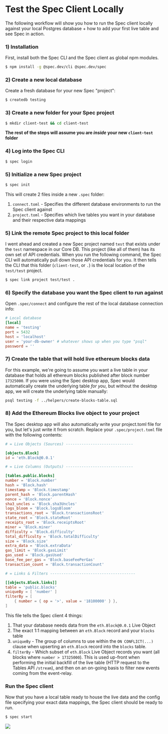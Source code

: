 # Test the Spec Client Locally

The following workflow will show you how to run the Spec client locally against your local Postgres database + how to add your first live table and see Spec in action.

### 1) Installation

First, install both the Spec CLI and the Spec client as global npm modules.

```bash
$ npm install -g @spec.dev/cli @spec.dev/spec
```
### 2) Create a new local database

Create a fresh database for your new Spec "project":

```bash
$ createdb testing
```

### 3) Create a new folder for your Spec project

```bash
$ mkdir client-test && cd client-test
```

**The rest of the steps will assume you are *inside* your new `client-test` folder**

### 4) Log into the Spec CLI

```bash
$ spec login
```

### 5) Initialize a new Spec project

```bash
$ spec init
```

This will create 2 files inside a new `.spec` folder:
1) `connect.toml` - Specifies the different database environments to run the Spec client against
2) `project.toml` - Specifies which live tables you want in your database and their respective data mappings

### 5) Link the remote Spec project to this local folder

I went ahead and created a new Spec project named `test` that exists under the `test` namespace in our Core DB. This project (like all of them) has its own set of API credentials. When you run the following command, the Spec CLI will automatically pull down those API credentials for you. It then tells the CLI that this folder (`client-test`, or `.`) is the local location of the `test/test` project.

```bash
$ spec link project test/test .
```

### 6) Specify the database you want the Spec client to run against

Open `.spec/connect` and configure the rest of the local database connection info:

```toml
# Local database
[local]
name = 'testing'
port = 5432
host = 'localhost'
user = 'your-db-owner' # whatever shows up when you type "psql"
password = ''
```

### 7) Create the table that will hold live ethereum blocks data

For this example, we're going to assume you want a live table in your database that holds all ethereum blocks published after block number `17325000`. If you were using the Spec desktop app, Spec would automatically create the underlying table *for you*, but without the desktop app, we will create the underlying table manually:

```bash
psql testing -f ../helpers/create-blocks-table.sql
```

### 8) Add the Ethereum Blocks live object to your project

The Spec desktop app will also automatically write your project.toml file for you, but let's just write it from scratch. Replace your `.spec/project.toml` file with the following contents:

```toml
# = Live Objects (Sources) ------------------------------

[objects.Block]
id = 'eth.Block@0.0.1'

# = Live Columns (Outputs) ------------------------------

[tables.public.blocks]
number = 'Block.number'
hash = 'Block.hash'
timestamp = 'Block.timestamp'
parent_hash = 'Block.parentHash'
nonce = 'Block.nonce'
sha3_uncles = 'Block.sha3Uncles'
logs_bloom = 'Block.logsBloom'
transactions_root = 'Block.transactionsRoot'
state_root = 'Block.stateRoot'
receipts_root = 'Block.receiptsRoot'
miner = 'Block.miner'
difficulty = 'Block.difficulty'
total_difficulty = 'Block.totalDifficulty'
size = 'Block.size'
extra_data = 'Block.extraData'
gas_limit = 'Block.gasLimit'
gas_used = 'Block.gasUsed'
base_fee_per_gas = 'Block.baseFeePerGas'
transaction_count = 'Block.transactionCount'

# = Links & Filters --------------------------------------

[[objects.Block.links]]
table = 'public.blocks'
uniqueBy = [ 'number' ]
filterBy = [
	{ number = { op = '>', value = '18100000' } },
]
```

This file tells the Spec client 4 things:<br>
1) That your database needs data from the `eth.Block@0.0.1` Live Object
2) The exact 1:1 mapping between an `eth.Block` record and your `blocks` table
3) `uniqueBy` - The group of columns to use within the `ON CONFLICT(...)` clause when upserting an `eth.Block` record into the `blocks` table.
4) `filterBy` - Which subset of `eth.Block` Live Object records you want (all blocks where `number > 17325000`). This is used up-front when performing the initial backfill of the live table (HTTP request to the Tables API `/stream`), and then on an on-going basis to filter new events coming from the event-relay.

### Run the Spec client

Now that you have a local table ready to house the live data and the config file specifying your exact data mappings, the Spec client should be ready to run.

```bash
$ spec start
```

![](https://vhs.charm.sh/vhs-4BaqGeP0TSjJTkTbrnpU7C.gif)